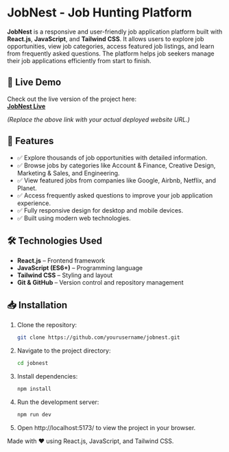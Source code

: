 # JobNest - Job Hunting Platform

**JobNest** is a responsive and user-friendly job application platform built with **React.js**, **JavaScript**, and **Tailwind CSS**. It allows users to explore job opportunities, view job categories, access featured job listings, and learn from frequently asked questions. The platform helps job seekers manage their job applications efficiently from start to finish.

## 🚀 Live Demo

Check out the live version of the project here:  
**[JobNest Live](https://job-nest-murex.vercel.app/)**

*(Replace the above link with your actual deployed website URL.)*

## 📖 Features

- ✅ Explore thousands of job opportunities with detailed information.
- ✅ Browse jobs by categories like Account & Finance, Creative Design, Marketing & Sales, and Engineering.
- ✅ View featured jobs from companies like Google, Airbnb, Netflix, and Planet.
- ✅ Access frequently asked questions to improve your job application experience.
- ✅ Fully responsive design for desktop and mobile devices.
- ✅ Built using modern web technologies.

## 🛠 Technologies Used

- **React.js** – Frontend framework
- **JavaScript (ES6+)** – Programming language
- **Tailwind CSS** – Styling and layout
- **Git & GitHub** – Version control and repository management

## 📥 Installation

1. Clone the repository:
   ```bash
   git clone https://github.com/yourusername/jobnest.git
2. Navigate to the project directory:
   ```bash
   cd jobnest
3. Install dependencies:
   ```bash
   npm install
4. Run the development server:
   ```bash
   npm run dev
5. Open http://localhost:5173/ to view the project in your browser.

Made with ❤️ using React.js, JavaScript, and Tailwind CSS.
